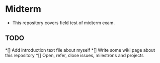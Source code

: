 Midterm
======
 * This repository covers field test of midterm exam.

## TODO
 *[] Add introduction text file about myself
 *[] Write some wiki page about this repository
 *[] Open, refer, close issues, milestrons and projects
